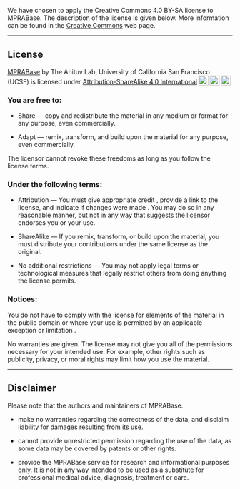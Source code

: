 We have chosen to apply the Creative Commons 4.0 BY-SA license to MPRABase. The description of the license is given below. More information can be found in the <a href='https://creativecommons.org/licenses/by-sa/4.0/legalcode.en' target='_blank' rel='noreferrer'>Creative Commons</a> web page.

---

## License

<p xmlns:cc="http://creativecommons.org/ns#" xmlns:dct="http://purl.org/dc/terms/"><a property="dct:title" rel="cc:attributionURL" href="http://mprabase.com">MPRABase</a> by <span property="cc:attributionName">The Ahituv Lab, University of California San Francisco (UCSF)</span> is licensed under <a href="http://creativecommons.org/licenses/by-sa/4.0/?ref=chooser-v1" target="_blank" rel="license noopener noreferrer" style="display:inline-block;">Attribution-ShareAlike 4.0 International<img style="height:22px!important;margin-left:3px;vertical-align:text-bottom;" src="https://mirrors.creativecommons.org/presskit/icons/cc.svg?ref=chooser-v1"><img style="height:22px!important;margin-left:3px;vertical-align:text-bottom;" src="https://mirrors.creativecommons.org/presskit/icons/by.svg?ref=chooser-v1"><img style="height:22px!important;margin-left:3px;vertical-align:text-bottom;" src="https://mirrors.creativecommons.org/presskit/icons/sa.svg?ref=chooser-v1"></a></p>



### You are free to:

 - Share — copy and redistribute the material in any medium or format for any purpose, even commercially.

 - Adapt — remix, transform, and build upon the material for any purpose, even commercially.

The licensor cannot revoke these freedoms as long as you follow the license terms.

### Under the following terms:

 - Attribution — You must give appropriate credit , provide a link to the license, and indicate if changes were made . You may do so in any reasonable manner, but not in any way that suggests the licensor endorses you or your use.
 
 - ShareAlike — If you remix, transform, or build upon the material, you must distribute your contributions under the same license as the original.

 - No additional restrictions — You may not apply legal terms or technological measures that legally restrict others from doing anything the license permits.

### Notices:

You do not have to comply with the license for elements of the material in the public domain or where your use is permitted by an applicable exception or limitation .

No warranties are given. The license may not give you all of the permissions necessary for your intended use. For example, other rights such as publicity, privacy, or moral rights may limit how you use the material.


---


## Disclaimer

Please note that the authors and maintainers of MPRABase:

 - make no warranties regarding the correctness of the data, and disclaim liability for damages resulting from its use. 
 
 - cannot provide unrestricted permission regarding the use of the data, as some data may be covered by patents or other rights.

 - provide the MPRABase service for research and informational purposes only. It is not in any way intended to be used as a substitute for professional medical advice, diagnosis, treatment or care.

